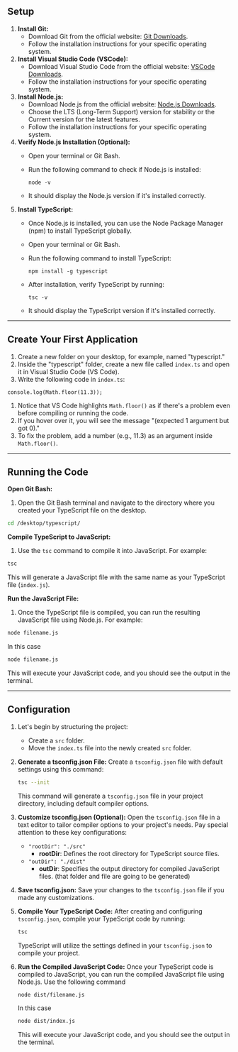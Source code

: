 ## Setup

1. **Install Git:**
    - Download Git from the official website: [Git Downloads](https://git-scm.com/downloads).
    - Follow the installation instructions for your specific operating system.
2. **Install Visual Studio Code (VSCode):**
    - Download Visual Studio Code from the official website: [VSCode Downloads](https://code.visualstudio.com/download).
    - Follow the installation instructions for your specific operating system.
3. **Install Node.js:**
    - Download Node.js from the official website: [Node.js Downloads](https://nodejs.org/).
    - Choose the LTS (Long-Term Support) version for stability or the Current version for the latest features.
    - Follow the installation instructions for your specific operating system.
4. **Verify Node.js Installation (Optional):**
    - Open your terminal or Git Bash.
    - Run the following command to check if Node.js is installed:
        
        ```
        node -v
        
        ```
        
    - It should display the Node.js version if it's installed correctly.
5. **Install TypeScript:**
    - Once Node.js is installed, you can use the Node Package Manager (npm) to install TypeScript globally.
    - Open your terminal or Git Bash.
    - Run the following command to install TypeScript:
        
        ```
        npm install -g typescript
        
        ```
        
    - After installation, verify TypeScript by running:
        
        ```
        tsc -v
        
        ```
        
    - It should display the TypeScript version if it's installed correctly.

---

## **Create Your First Application**

1. Create a new folder on your desktop, for example, named "typescript."
2. Inside the "typescript" folder, create a new file called `index.ts` and open it in Visual Studio Code (VS Code).
3. Write the following code in `index.ts`:

```tsx
console.log(Math.floor(11.3));

```

1. Notice that VS Code highlights `Math.floor()` as if there's a problem even before compiling or running the code.
2. If you hover over it, you will see the message "(expected 1 argument but got 0)."
3. To fix the problem, add a number (e.g., 11.3) as an argument inside `Math.floor()`.

---

## **Running the Code**

**Open Git Bash:**

1. Open the Git Bash terminal and navigate to the directory where you created your TypeScript file on the desktop.

```bash
cd /desktop/typescript/
```

**Compile TypeScript to JavaScript:**

1. Use the `tsc` command to compile it into JavaScript. For example:

```bash
tsc
```

This will generate a JavaScript file with the same name as your TypeScript file (`index.js`).

**Run the JavaScript File:**

1. Once the TypeScript file is compiled, you can run the resulting JavaScript file using Node.js. For example:

```bash
node filename.js
```

In this case 

```bash
node filename.js
```

This will execute your JavaScript code, and you should see the output in the terminal.

---

## **Configuration**

1. Let's begin by structuring the project:
    - Create a `src` folder.
    - Move the `index.ts` file into the newly created `src` folder.
2. **Generate a tsconfig.json File:**
Create a `tsconfig.json` file with default settings using this command:
    
    ```bash
    tsc --init
    ```
    
    This command will generate a `tsconfig.json` file in your project directory, including default compiler options.
    
3. **Customize tsconfig.json (Optional):**
Open the `tsconfig.json` file in a text editor to tailor compiler options to your project's needs. Pay special attention to these key configurations:
    - `"rootDir": "./src"`
        - **rootDir**: Defines the root directory for TypeScript source files.
    - `"outDir": "./dist"`
        - **outDir**: Specifies the output directory for compiled JavaScript files. (that folder and file are going to be generated)
4. **Save tsconfig.json:**
Save your changes to the `tsconfig.json` file if you made any customizations.
5. **Compile Your TypeScript Code:**
After creating and configuring `tsconfig.json`, compile your TypeScript code by running:
    
    ```bash
    tsc
    ```
    
    TypeScript will utilize the settings defined in your `tsconfig.json` to compile your project.
    
6. **Run the Compiled JavaScript Code:**
Once your TypeScript code is compiled to JavaScript, you can run the compiled JavaScript file using Node.js. Use the following command
    
    ```bash
    node dist/filename.js
    ```
    
    In this case
    
    ```bash
    node dist/index.js
    ```
    
    This will execute your JavaScript code, and you should see the output in the terminal.
